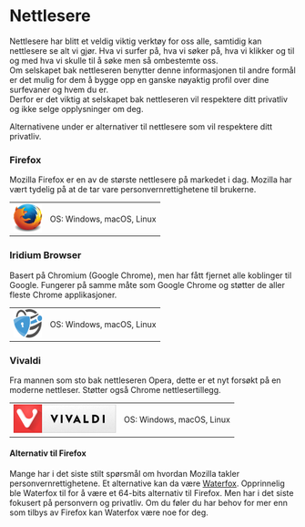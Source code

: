 # Nettlesere

Nettlesere har blitt et veldig viktig verktøy for oss alle, samtidig kan nettlesere se alt vi gjør. Hva vi surfer på, hva vi søker på, hva vi klikker og til og med hva vi skulle til å søke men så ombestemte oss.  
Om selskapet bak nettleseren benytter denne informasjonen til andre formål er det mulig for dem å bygge opp en ganske nøyaktig profil over dine surfevaner og hvem du er.  
Derfor er det viktig at selskapet bak nettleseren vil respektere ditt privatliv og ikke selge opplysninger om deg.  

Alternativene under er alternativer til nettlesere som vil respektere ditt privatliv.

### Firefox

Mozilla Firefox er en av de største nettlesere på markedet i dag. Mozilla har vært tydelig på at de tar vare personvernrettighetene til brukerne.  

<table>
 <tr>
   <td>
   <a href="https://www.mozilla.org/nb-NO/firefox/new/" >
<img src="img/nettlesere/firefox.png" alt="Firefox" height="50" width="50" />
</a>
  </td>
   <td>
   OS: Windows, macOS, Linux    
   </td>
 </tr>
</table>


### Iridium Browser

Basert på Chromium (Google Chrome), men har fått fjernet alle koblinger til Google. Fungerer på samme måte som Google Chrome og støtter de aller fleste Chrome applikasjoner.  

<table>
 <tr>
   <td>
    <a href="https://iridiumbrowser.de/" >
<img src="img/nettlesere/iridium.png" alt="Iridium Browser" height="50" width="50" />
</a>
  </td>
   <td>
   OS: Windows, macOS, Linux   
   </td>
 </tr>
</table>


### Vivaldi

Fra mannen som sto bak nettleseren Opera, dette er et nyt forsøkt på en moderne nettleser. Støtter også Chrome nettlesertillegg. 

<table>
 <tr>
   <td>
    <a href="https://vivaldi.com/?lang=nb_NO" >
<img src="img/nettlesere/vivaldi.png" alt="Vivaldi" />
</a>
  </td>
   <td>
   OS: Windows, macOS, Linux    
   </td>
 </tr>
</table>


#### Alternativ til Firefox  
Mange har i det siste stilt spørsmål om hvordan Mozilla takler personvernrettighetene. Et alternative kan da være [Waterfox](https://www.waterfoxproject.org/). Opprinnelig ble Waterfox til for å være et 64-bits alternativ til Firefox. Men har i det siste fokusert på personvern og privatliv. Om du føler du har behov for mer enn som tilbys av Firefox kan Waterfox være noe for deg.
